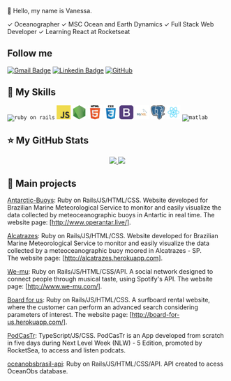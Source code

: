 <p align="left" dir="auto"> 
 <g-emoji class="g-emoji" alias="vulcan_salute" fallback-src="https://github.githubassets.com/images/icons/emoji/unicode/1f596.png">🖖</g-emoji> 
 Hello, my name is Vanessa. <animated-image data-catalyst=""><a target="_blank" rel="noopener noreferrer" href="https://camo.githubusercontent.com/fb070d9f71a64edbafed08519130d75e7e0a0a69665d50d94ad095157f702e59/68747470733a2f2f6d656469612e67697068792e636f6d2f6d656469612f6d47634e6a736657416a593541455a4e77362f67697068792e676966" data-target="animated-image.originalLink" hidden=""><img src="https://camo.githubusercontent.com/fb070d9f71a64edbafed08519130d75e7e0a0a69665d50d94ad095157f702e59/68747470733a2f2f6d656469612e67697068792e636f6d2f6d656469612f6d47634e6a736657416a593541455a4e77362f67697068792e676966" width="50" data-canonical-src="https://media.giphy.com/media/mGcNjsfWAjY5AEZNw6/giphy.gif" style="max-width: 100%;" data-target="animated-image.originalImage" hidden=""></a>
 
 ✓ Oceanographer ✓ MSC Ocean and Earth Dynamics ✓ Full Stack Web Developer ✓ Learning React at Rocketseat
 

</p>

## Follow me

[![Gmail Badge](https://img.shields.io/badge/-vanessabach.r@gmail.com-c14438?style=flat-square&logo=Gmail&logoColor=white&link=mailto:vanessabach.r@gmail.com)](mailto:vanessabach.r@gmail.com)
[![Linkedin Badge](https://img.shields.io/badge/-bachvanessa-blue?style=flat-square&logo=Linkedin&logoColor=white&link=https://www.linkedin.com/in/bachvanessa/)](https://www.linkedin.com/in/bachvanessa/)
[![GitHub](https://img.shields.io/badge/-GitHub-181717?style=flat-square&logo=github&logoColor=white&link=https://github.com/VanessaBach)](https://github.com/VanessaBach)


## 🚀 My Skills

<code><img height="32" src="https://upload.wikimedia.org/wikipedia/commons/1/16/Ruby_on_Rails-logo.png" alt="ruby on rails"/></code>
<code><img height="32" src="https://raw.githubusercontent.com/github/explore/80688e429a7d4ef2fca1e82350fe8e3517d3494d/topics/javascript/javascript.png" alt="Javascript"/></code>
<code><img height="32" src="https://raw.githubusercontent.com/github/explore/80688e429a7d4ef2fca1e82350fe8e3517d3494d/topics/nodejs/nodejs.png" alt="Nodejs"/></code>
<code><img height="32" src="https://raw.githubusercontent.com/github/explore/80688e429a7d4ef2fca1e82350fe8e3517d3494d/topics/html/html.png" alt="HTML5"/></code>
<code><img height="32" src="https://raw.githubusercontent.com/github/explore/80688e429a7d4ef2fca1e82350fe8e3517d3494d/topics/css/css.png" alt="CSS"/></code>
<code><img height="32" src="https://raw.githubusercontent.com/github/explore/80688e429a7d4ef2fca1e82350fe8e3517d3494d/topics/bootstrap/bootstrap.png" alt="Bootstrap"/></code>
<code><img height="32" src="https://raw.githubusercontent.com/github/explore/80688e429a7d4ef2fca1e82350fe8e3517d3494d/topics/mysql/mysql.png" alt="MySQL"/></code>
<code><img height="32" src="https://raw.githubusercontent.com/github/explore/80688e429a7d4ef2fca1e82350fe8e3517d3494d/topics/postgresql/postgresql.png" alt="PostegreSQL"/></code>
<code><img height="32" src="https://raw.githubusercontent.com/github/explore/80688e429a7d4ef2fca1e82350fe8e3517d3494d/topics/react/react.png" alt="react"/></code>
<code><img height="32" src="https://upload.wikimedia.org/wikipedia/commons/2/21/Matlab_Logo.png" alt="matlab"/></code>


## ⭐ My GitHub Stats

<p align="center">
<a href="https://github.com/VanessaBach">
  <img height="180em" src="https://github-readme-stats-eight-theta.vercel.app/api?username=VanessaBach&show_icon  s=true&theme=dracula&include_all_commits=true&count_private=true"/>
  <img height="180em" src="https://github-readme-stats-eight-theta.vercel.app/api/top-langs/?username=VanessaBach&layout=compact&langs_count=8&theme=dracula"/>
</a>
</p>


## 🔭 Main projects

[Antarctic-Buoys](https://github.com/VanessaBach/Antarctic-Buoys): Ruby on Rails/JS/HTML/CSS. Website developed for Brazilian Marine Meteorological Service to monitor and easily visualize the data collected by meteoceanographic buoys in Antartic in real time. 
The website page: [http://www.operantar.live/].

[Alcatrazes](https://github.com/VanessaBach/Alcatrazes): Ruby on Rails/JS/HTML/CSS. Website developed for Brazilian Marine Meteorological Service to monitor and easily visualize the data collected by a meteoceanographic buoy moored in Alcatrazes - SP.  
The website page: [http://alcatrazes.herokuapp.com].

[We-mu](https://github.com/VanessaBach/wemu): Ruby on Rails/JS/HTML/CSS/API. A social network designed to connect people through musical taste, using Spotify's API.
The website page: [http://www.we-mu.com/].

[Board for us](https://github.com/VanessaBach/boards_for_us): Ruby on Rails/JS/HTML/CSS. A surfboard rental website, where the customer can perform an advanced search considering parameters of interest.
The website page: [http://board-for-us.herokuapp.com/].

[PodCasTr](https://github.com/VanessaBach/PodCasTr): TypeScript/JS/CSS. PodCasTr is an App developed from scratch in five days during Next Level Week (NLW) - 5 Edition, promoted by RocketSea, to access and listen podcats.

[oceanobsbrasil-api](https://github.com/VanessaBach/oceanobsbrasil-api): Ruby on Rails/JS/HTML/CSS/API. API created to acess OceanObs database.


